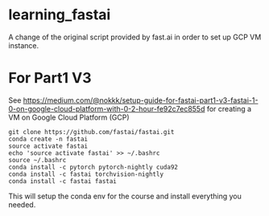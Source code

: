 # learning_fastai
A change of the original script provided by fast.ai in order to set up GCP VM instance.

# For Part1 V3
See https://medium.com/@nokkk/setup-guide-for-fastai-part1-v3-fastai-1-0-on-google-cloud-platform-with-0-2-hour-fe92c7ec855d for creating a VM on Google Cloud Platform (GCP)

```
git clone https://github.com/fastai/fastai.git
conda create -n fastai 
source activate fastai
echo 'source activate fastai' >> ~/.bashrc
source ~/.bashrc
conda install -c pytorch pytorch-nightly cuda92
conda install -c fastai torchvision-nightly
conda install -c fastai fastai
```

This will setup the conda env for the course and install everything you needed.
